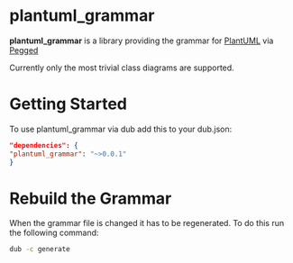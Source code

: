 # plantuml_grammar

**plantuml_grammar** is a library providing the grammar for
[PlantUML](http://plantuml.com/) via
[Pegged](https://github.com/PhilippeSigaud/Pegged)

Currently only the most trivial class diagrams are supported.

# Getting Started

To use plantuml_grammar via dub add this to your dub.json:
```json
"dependencies": {
"plantuml_grammar": "~>0.0.1"
}
```

# Rebuild the Grammar

When the grammar file is changed it has to be regenerated. To do this run the
following command:
```sh
dub -c generate
```
